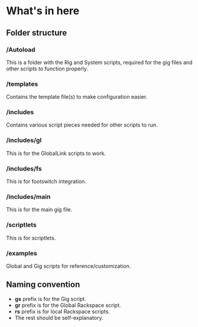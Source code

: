 # What's in here

## Folder structure

### /Autoload

This is a folder with the Rig and System scripts, required for the gig files and other scripts to function properly.

### /templates

Contains the template file(s) to make configuration easier.

### /includes

Contains various script pieces needed for other scripts to run.

### /includes/gl

This is for the GlobalLink scripts to work.

### /includes/fs

This is for footswitch integration.

### /includes/main

This is for the main gig file.

### /scriptlets

This is for scriptlets.

### /examples

Global and Gig scripts for reference/customization.

## Naming convention

- **gs** prefix is for the Gig script.
- **gr** prefix is for the Global Rackspace script.
- **rs** prefix is for local Rackspace scripts.
- The rest should be self-explanatory.
